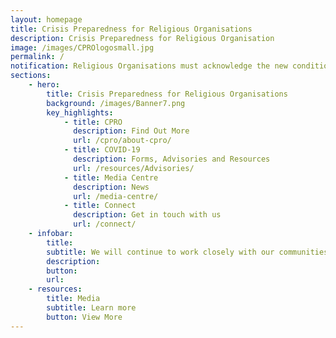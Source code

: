 ```yaml
---
layout: homepage
title: Crisis Preparedness for Religious Organisations
description: Crisis Preparedness for Religious Organisation
image: /images/CPROlogosmall.jpg
permalink: /
notification: Religious Organisations must acknowledge the new conditions for religious activities imposed from 8 May through 30 May befopre commencing the activities. Click <a target="_blank" href="https://www.cpro.gov.sg/resources/Resumption-of-Religious-Activities/">here</a> to submit the acknowledgement form.
sections:
    - hero:
        title: Crisis Preparedness for Religious Organisations
        background: /images/Banner7.png
        key_highlights:
            - title: CPRO
              description: Find Out More
              url: /cpro/about-cpro/
            - title: COVID-19
              description: Forms, Advisories and Resources
              url: /resources/Advisories/
            - title: Media Centre
              description: News
              url: /media-centre/
            - title: Connect
              description: Get in touch with us
              url: /connect/
    - infobar:
        title:
        subtitle: We will continue to work closely with our communities to keep Singapore and our people safe. To protect everyone’s well-being, we urge our congregants to work with their religious leaders in implementing the precautionary measures advised by MOH and MCCY. By supporting each other in these challenging times and exercising social responsibility, we can overcome COVID-19, and emerge even stronger and more resilient. - Statement in support of staying united against COVID-19, National Steering Committee on Racial and Religious Harmony, 25 March 2020 
        description: 
        button:
        url:
    - resources:
        title: Media
        subtitle: Learn more
        button: View More
---
```

